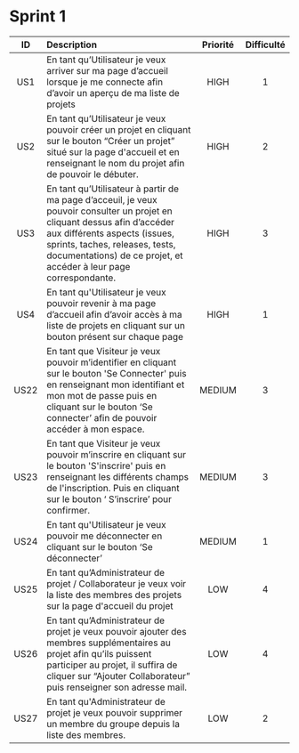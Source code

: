 # Sprint 1

|   ID  |   Description |   Priorité    |   Difficulté      |
|:-----:|:--------------|:-------------:|:-----------------:|
|US1|En tant qu’Utilisateur je veux arriver sur ma page d’accueil lorsque je me connecte afin d’avoir un aperçu de ma liste de projets|HIGH|1|
|US2|En tant qu’Utilisateur je veux pouvoir créer un projet en cliquant sur le bouton “Créer un projet” situé sur la page d'accueil et en renseignant le nom du projet afin de pouvoir le débuter.|HIGH|2|
|US3|En tant qu’Utilisateur à partir de ma page d’acceuil, je veux pouvoir consulter un projet en cliquant dessus afin d’accéder aux différents aspects (issues, sprints, taches, releases, tests, documentations) de ce projet, et accéder à leur page correspondante.|HIGH|3|
|US4|En tant qu'Utilisateur je veux pouvoir revenir à ma page d’accueil afin d’avoir accès à ma liste de projets en cliquant sur un bouton présent sur chaque page|HIGH|1|
|US22|En tant que Visiteur je veux pouvoir m’identifier en cliquant sur le bouton 'Se Connecter' puis en renseignant mon identifiant et mon mot de passe puis en cliquant sur le bouton ‘Se connecter’ afin de pouvoir accéder à mon espace.|MEDIUM|3|
|US23|En tant que Visiteur je veux pouvoir m’inscrire en cliquant sur le bouton 'S'inscrire' puis en renseignant les différents champs de l'inscription. Puis en cliquant sur le bouton ‘ S’inscrire’ pour confirmer.|MEDIUM|3|
|US24|En tant qu'Utilisateur je veux pouvoir me déconnecter en cliquant sur le bouton ‘Se déconnecter’|MEDIUM|1|
|US25|En tant qu’Administrateur de projet / Collaborateur je veux voir la liste des membres des projets sur la page d'accueil du projet|LOW|4|
|US26|En tant qu’Administrateur de projet je veux pouvoir ajouter des membres supplémentaires au projet afin qu’ils puissent participer au projet, il suffira de cliquer sur “Ajouter Collaborateur” puis renseigner son adresse mail.|LOW|4|
|US27|En tant qu'Administrateur de projet je veux pouvoir supprimer un membre du groupe depuis la liste des membres.|LOW|2|